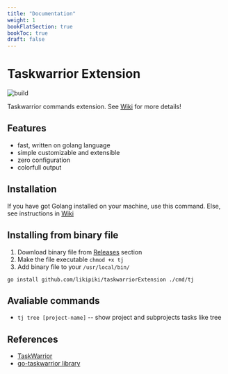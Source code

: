 ```yaml
---
title: "Documentation"
weight: 1
bookFlatSection: true
bookToc: true
draft: false
---
```


# Taskwarrior Extension 
![build](https://github.com/likipiki/taskwarriorExtension/actions/workflows/build.yaml/badge.svg)

Taskwarrior commands extension. See [Wiki](https://github.com/LikiPiki/taskwarriorExtension/wiki) for more details!

## Features
- fast, written on golang language 
- simple customizable and extensible
- zero configuration
- colorfull output

## Installation

If you have got Golang installed on your machine, use this command. Else, see instructions in [Wiki](https://github.com/LikiPiki/taskwarriorExtension/wiki#installing-from-binary-file)

## Installing from binary file
1. Download binary file from [Releases](https://github.com/LikiPiki/taskwarriorExtension/releases) section
2. Make the file executable `chmod +x tj`
3. Add binary file to your `/usr/local/bin/`

```console
go install github.com/likipiki/taskwarriorExtension ./cmd/tj
```
## Avaliable commands
- `tj tree [project-name]` -- show project and subprojects tasks like tree

## References
-  [TaskWarrior](https://taskwarrior.org)
-  [go-taskwarrior library](https://github.com/jubnzv/go-taskwarrior)